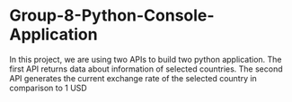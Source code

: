 # Group-8-Python-Console-Application
In this project, we are using two APIs to build two python application. The first API returns data about information of selected countries. The second API generates the current exchange rate of the selected country in comparison to 1 USD
